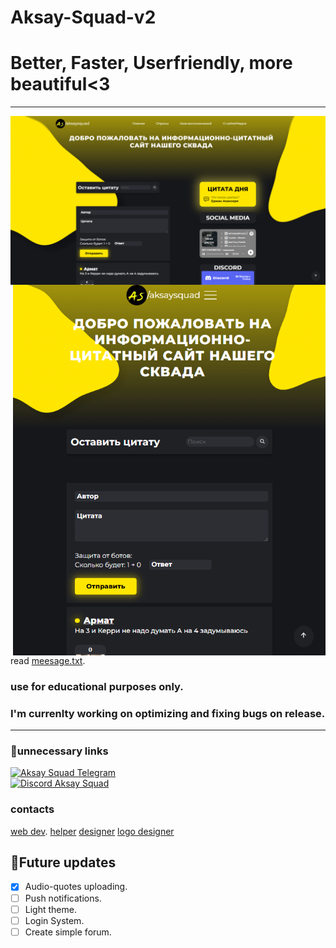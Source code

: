 # Aksay-Squad-v2
<h1>Better, Faster, Userfriendly, more beautiful<3</h1>
<hr />
<img align="center" title="borabora" alt="IMG" src="./images/view___aksaysquad.png" />
<img align="right" title="borabora" alt="IMG" width="500px" src="./images/view___aksaysquad__mobile.png" />
 
 read [meesage.txt](https://github.com/damirTAG/Aksay-Squad-v2/blob/main/Aksay%20Squad/message.txt).
 
### use for educational purposes only.
 
### I'm currenlty working on optimizing and fixing bugs on release.
<hr />
 
### 💩unnecessary links
[![Aksay Squad Telegram](https://img.shields.io/badge/Telegram-%40aksaysquad-yellowgreen)](https://t.me/aksaysquad) <br />
[![Discord Aksay Squad](https://img.shields.io/badge/Discord-aksaysquad.gg-blue)](https://discord.gg/NpbeqAe9tj)
 
### contacts
[web dev](https://t.me/damirtag).
[helper](https://t.me/aswsss)
[designer](https://t.me/beerliyo)
[logo designer](https://t.me/NajsosodjdtsjamsksoSoxfud8eik2o0)
 ## 💯Future updates
- [x] Audio-quotes uploading.
- [ ] Push notifications.
- [ ] Light theme.
- [ ] Login System.
- [ ] Create simple forum.

